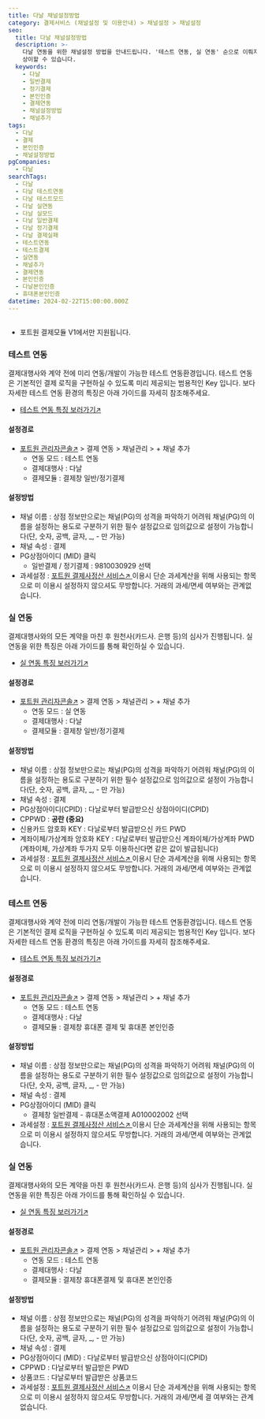 ```yaml
---
title: 다날 채널설정방법
category: 결제서비스 (채널설정 및 이용안내) > 채널설정 > 채널설정
seo:
  title: 다날 채널설정방법
  description: >-
    다날 연동을 위한 채널설정 방법을 안내드립니다. '테스트 연동, 실 연동' 순으로 이뤄지며, 결제대행사와 연동방식별로 설정하는 정보는
    상이할 수 있습니다.
  keywords:
    - 다날
    - 일반결제
    - 정기결제
    - 본인인증
    - 결제연동
    - 채널설정방법
    - 채널추가
tags:
  - 다날
  - 결제
  - 본인인증
  - 채널설정방법
pgCompanies:
  - 다날
searchTags:
  - 다날
  - 다날 테스트연동
  - 다날 테스트모드
  - 다날 실연동
  - 다날 실모드
  - 다날 일반결제
  - 다날 정기결제
  - 다날 결제실패
  - 테스트연동
  - 테스트결제
  - 실연동
  - 채널추가
  - 결제연동
  - 본인인증
  - 다날본인인증
  - 휴대폰본인인증
datetime: 2024-02-22T15:00:00.000Z
---
```


<Callout content="결제 연동을 위한 채널 설정 방법을 안내해 드립니다.
결제 연동을 위해서 채널설정은 필수이며 결제대행사와 연동방식별로 설정하는 정보는 상이할 수 있습니다.
또한 채널 설정 없이 결제 연동을 하실 경우 정상적인 호출이 불가하며, 오류가 발생됩니다." />

<Highlight url="#7_결제창-휴대폰결제-및-휴대폰-본인인증" text="다날 휴대폰 결제 및 본인인증 설정 바로가기 ↓" />

## <Highlight text="결제창 일반/정기결제" />

- 포트원 결제모듈 V1에서만 지원됩니다.

### **테스트 연동**

결제대행사와 계약 전에 미리 연동/개발이 가능한 테스트 연동환경입니다. 테스트 연동은 기본적인 결제 로직을 구현하실 수 있도록 미리 제공되는 범용적인 Key 입니다. 보다 자세한 테스트 연동 환경의 특징은 아래 가이드를 자세히 참조해주세요.

- [테스트 연동 특징 보러가기↗](https://help.portone.io/category/procedure/payment-integration/test?page=1)

<Callout content="1. 일반결제(신용카드,계좌이체,가상계좌) 모듈과 휴대폰 소액결제 모듈이 구분되어있어 별도로 설정이 필요합니다.
2. 다날 테스트 모드의 경우 실제 결제 승인이 이루어지지만, PG사에서 일괄적으로 매일 자정이전 자동 취소가 이루어집니다.
3. 다날 정책상 계좌이체/가상계좌는 테스트 결제가 제공되지 않습니다.
4, 계약 후 실제 상점아이디로 테스트 하실 수 있습니다.테스트 모드에서 부분취소 테스트는 불가합니다." title="참고사항" icon="💡" />



#### **설정경로**

- [포트원 관리자콘솔↗](https://admin.portone.io/) > 결제 연동 > 채널관리 > + 채널 추가
  - 연동 모드 : 테스트 연동
  - 결제대행사 : 다날
  - 결제모듈 : 결제창 일반/정기결제

#### **설정방법**

- 채널 이름 : 상점 정보만으로는 채널(PG)의 성격을 파악하기 어려워 채널(PG)의 이름을 설정하는 용도로 구분하기 위한 필수 설정값으로 임의값으로 설정이 가능합니다(단, 숫자, 공백, 글자, \_, - 만 가능)
- 채널 속성 : 결제
- PG상점아이디 (MID) 클릭
  - 일반결제 / 정기결제 : 9810030929 선택
- 과세설정 : [포트원 결제사정산 서비스↗ ](https://admin.portone.io/reconciliation/summary)이용시 단순 과세계산을 위해 사용되는 항목으로 미 이용시 설정하지 않으셔도 무방합니다. 거래의 과세/면세 여부와는 관계없습니다.

### **실 연동**

결제대행사와의 모든 계약을 마친 후 원천사(카드사. 은행 등)의 심사가 진행됩니다. 실 연동을 위한 특징은 아래 가이드를 통해 확인하실 수 있습니다.

- [실 연동 특징 보러가기↗](https://help.portone.io/category/procedure/payment-integration/real?page=1)

<Callout content="1. 가상계좌와 실시간 계좌이체의 암호화 key는 동일하므로 포트원 관리자콘솔 내 설정시 같은 항목에 한번만 설정해주시기 바랍니다.
2. **다날 가상계좌는 다날PG사 정책상 환불 서비스를 지원하지 않습니다.**
" title="참고사항" icon="💡" />



#### **설정경로**

- [포트원 관리자콘솔↗](https://admin.portone.io/) > 결제 연동 > 채널관리 > + 채널 추가
  - 연동 모드 :  실 연동
  - 결제대행사 : 다날
  - 결제모듈 : 결제창 일반/정기결제

#### **설정방법**

- 채널 이름 : 상점 정보만으로는 채널(PG)의 성격을 파악하기 어려워 채널(PG)의 이름을 설정하는 용도로 구분하기 위한 필수 설정값으로 임의값으로 설정이 가능합니다(단, 숫자, 공백, 글자, \_, - 만 가능)
- 채널 속성 : 결제
- PG상점아이디(CPID) : 다날로부터 발급받으신 상점아이디(CPID)
- CPPWD : **공란 (중요)**
- 신용카드 암호화 KEY : 다날로부터 발급받으신 카드 PWD
- 계좌이체/가상계좌 암호화 KEY : 다날로부터 발급받으신 계좌이체/가상계좌 PWD
  (계좌이체, 가상계좌 두가지 모두 이용하신다면 같은 값이 발급됩니다)
- 과세설정 : [포트원 결제사정산 서비스↗ ](https://admin.portone.io/reconciliation/summary)이용시 단순 과세계산을 위해 사용되는 항목으로 미 이용시 설정하지 않으셔도 무방합니다. 거래의 과세/면세 여부와는 관계없습니다.

## <Highlight text="결제창 휴대폰 결제 및 휴대폰 본인인증" />

### **테스트 연동**

결제대행사와 계약 전에 미리 연동/개발이 가능한 테스트 연동환경입니다. 테스트 연동은 기본적인 결제 로직을 구현하실 수 있도록 미리 제공되는 범용적인 Key 입니다. 보다 자세한 테스트 연동 환경의 특징은 아래 가이드를 자세히 참조해주세요.

- [테스트 연동 특징 보러가기↗](https://help.portone.io/category/procedure/payment-integration/test?page=1)

<Callout content="1. 일반결제(신용카드,계좌이체,가상계좌) 모듈과 **휴대폰소액결제** 모듈이 구분되어 있어 별도로 설정이 필요합니다.
2. 다날 테스트 모드의 경우 실제 결제 승인이 이루어지지만, PG사에서 일괄적으로 매일 자정이전 자동 취소가 이루어집니다.
3. 다날 정책상 **본인인증 테스트 연동정보가 제공되지 않습니다** 계약 후 실제 상점아이디로 테스트 하실 수 있습니다.
" title="참고사항" icon="💡" />



#### **설정경로**

- [포트원 관리자콘솔↗](https://admin.portone.io/) > 결제 연동 > 채널관리 > + 채널 추가
  - 연동 모드 : 테스트 연동
  - 결제대행사 : 다날
  - 결제모듈 :  결제창 휴대폰 결제 및 휴대폰 본인인증

#### **설정방법**

- 채널 이름 : 상점 정보만으로는 채널(PG)의 성격을 파악하기 어려워 채널(PG)의 이름을 설정하는 용도로 구분하기 위한 필수 설정값으로 임의값으로 설정이 가능합니다(단, 숫자, 공백, 글자, \_, - 만 가능)
- 채널 속성 : 결제
- PG상점아이디 (MID) 클릭
  - 결제창 일반결제 - 휴대폰소액결제 A010002002 선택
- 과세설정 : [포트원 결제사정산 서비스↗ ](https://admin.portone.io/reconciliation/summary)이용시 단순 과세계산을 위해 사용되는 항목으로 미 이용시 설정하지 않으셔도 무방합니다. 거래의 과세/면세 여부와는 관계없습니다.

### **실 연동**

결제대행사와의 모든 계약을 마친 후 원천사(카드사. 은행 등)의 심사가 진행됩니다. 실 연동을 위한 특징은 아래 가이드를 통해 확인하실 수 있습니다.

- [실 연동 특징 보러가기↗](https://help.portone.io/category/procedure/payment-integration/real?page=1)



#### **설정경로**

- [포트원 관리자콘솔↗](https://admin.portone.io/) > 결제 연동 > 채널관리 > + 채널 추가
  - 연동 모드 : 테스트 연동
  - 결제대행사 : 다날
  - 결제모듈 :  결제창 휴대폰결제 및 휴대폰 본인인증

#### **설정방법**

- 채널 이름 : 상점 정보만으로는 채널(PG)의 성격을 파악하기 어려워 채널(PG)의 이름을 설정하는 용도로 구분하기 위한 필수 설정값으로 임의값으로 설정이 가능합니다(단, 숫자, 공백, 글자, \_, - 만 가능)
- 채널 속성 : 결제
- PG상점아이디 (MID) : 다날로부터 발급받으신 상점아이디(CPID)
- CPPWD : 다날로부터 발급받은 PWD
- 상품코드 : 다날로부터 발급받은 상품코드
- 과세설정 : [포트원 결제사정산 서비스↗](https://admin.portone.io/reconciliation/summary) 이용시 단순 과세계산을 위해 사용되는 항목으로 미 이용시 설정하지 않으셔도 무방합니다. 거래의 과세/면세 결 여부와는 관계없습니다.

<Callout title="V1 다날 개발가이드 보러가기↗" />

<Callout title="V1 다날 본인인증 개발가이드 보러가기↗" />

<Callout title="V2 다날 본인인증 개발가이드 보러가기↗" />
